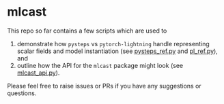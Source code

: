 # mlcast

This repo so far contains a few scripts which are used to

1. demonstrate how `pysteps` vs `pytorch-lightning` handle representing scalar fields and model instantiation (see [pysteps_ref.py](pysteps_ref.py) and [pl_ref.py](pl_ref.py)), and
2. outline how the API for the `mlcast` package might look (see [mlcast_api.py](mlcast_api.py)).

Please feel free to raise issues or PRs if you have any suggestions or questions.